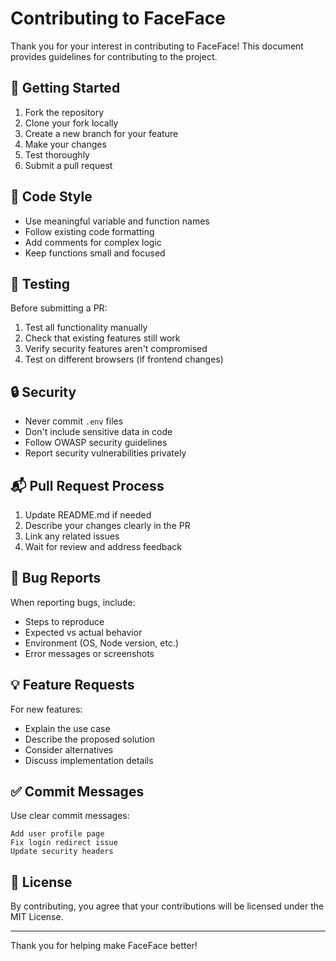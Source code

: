 # Contributing to FaceFace

Thank you for your interest in contributing to FaceFace! This document provides guidelines for contributing to the project.

## 🚀 Getting Started

1. Fork the repository
2. Clone your fork locally
3. Create a new branch for your feature
4. Make your changes
5. Test thoroughly
6. Submit a pull request

## 📝 Code Style

- Use meaningful variable and function names
- Follow existing code formatting
- Add comments for complex logic
- Keep functions small and focused

## 🧪 Testing

Before submitting a PR:

1. Test all functionality manually
2. Check that existing features still work
3. Verify security features aren't compromised
4. Test on different browsers (if frontend changes)

## 🔒 Security

- Never commit `.env` files
- Don't include sensitive data in code
- Follow OWASP security guidelines
- Report security vulnerabilities privately

## 📬 Pull Request Process

1. Update README.md if needed
2. Describe your changes clearly in the PR
3. Link any related issues
4. Wait for review and address feedback

## 🐛 Bug Reports

When reporting bugs, include:

- Steps to reproduce
- Expected vs actual behavior
- Environment (OS, Node version, etc.)
- Error messages or screenshots

## 💡 Feature Requests

For new features:

- Explain the use case
- Describe the proposed solution
- Consider alternatives
- Discuss implementation details

## ✅ Commit Messages

Use clear commit messages:

```
Add user profile page
Fix login redirect issue
Update security headers
```

## 📄 License

By contributing, you agree that your contributions will be licensed under the MIT License.

---

Thank you for helping make FaceFace better!



